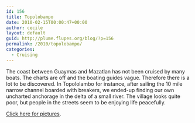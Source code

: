 ```yaml
---
id: 156
title: Topolobampo
date: 2010-02-15T00:00:47+00:00
author: cecile
layout: default
guid: http://plume.flupes.org/blog/?p=156
permalink: /2010/topolobampo/
categories:
  - Cruising
---
```

The coast between Guaymas and Mazatlan has not been cruised by many boats. The charts are off and the boating guides vague. Therefore there is a lot to be discovered. In Topololambo for instance, after sailing the 10 mile narrow channel boarded with breakers, we ended-up finding our own uncharted anchorage in the delta of a small river. The village looks quite poor, but people in the streets seem to be enjoying life peacefully.

[Click here for pictures](http://plume.flupes.org/gallery/index.php?level=album&id=33).